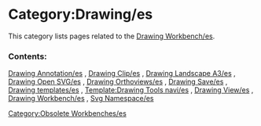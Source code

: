 # Category:Drawing/es
This category lists pages related to the [Drawing Workbench/es](Drawing_Workbench/es.md).

### Contents:

[Drawing Annotation/es](Drawing_Annotation/es.md) , [Drawing Clip/es](Drawing_Clip/es.md) , [Drawing Landscape A3/es](Drawing_Landscape_A3/es.md) , [Drawing Open SVG/es](Drawing_Open_SVG/es.md) , [Drawing Orthoviews/es](Drawing_Orthoviews/es.md) , [Drawing Save/es](Drawing_Save/es.md) , [Drawing templates/es](Drawing_templates/es.md) , [Template:Drawing Tools navi/es](Template:Drawing_Tools_navi/es.md) , [Drawing View/es](Drawing_View/es.md) , [Drawing Workbench/es](Drawing_Workbench/es.md) , [Svg Namespace/es](Svg_Namespace/es.md)

[Category:Obsolete Workbenches/es](Category:Obsolete_Workbenches/es.md)
